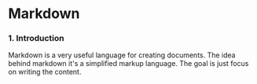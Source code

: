 # Markdown
### 1. Introduction
Markdown is a very useful language for creating documents. The idea behind markdown it's a simplified markup language. The goal is just focus on writing the content.
